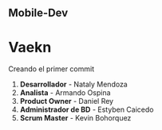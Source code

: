 ## Mobile-Dev
# Vaekn

Creando el primer commit 
  1. **Desarrollador** - Nataly Mendoza
  2. **Analista** - Armando Ospina
  3. **Product Owner** - Daniel Rey
  4. **Administrador de BD** - Estyben Caicedo
  5. **Scrum Master** - Kevin Bohorquez
